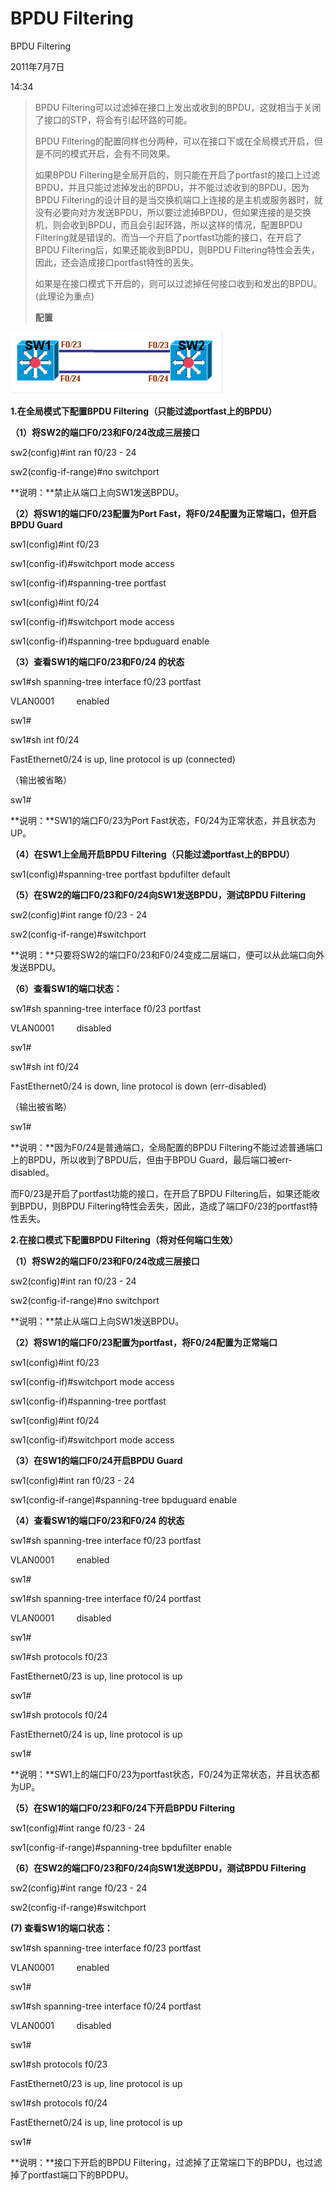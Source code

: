 # BPDU Filtering

BPDU Filtering

2011年7月7日

14:34

> BPDU Filtering可以过滤掉在接口上发出或收到的BPDU，这就相当于关闭了接口的STP，将会有引起环路的可能。
> 
> 
> BPDU Filtering的配置同样也分两种，可以在接口下或在全局模式开启，但是不同的模式开启，会有不同效果。
> 
> 如果BPDU Filtering是全局开启的，则只能在开启了portfast的接口上过滤BPDU，并且只能过滤掉发出的BPDU，并不能过滤收到的BPDU，因为BPDU Filtering的设计目的是当交换机端口上连接的是主机或服务器时，就没有必要向对方发送BPDU，所以要过滤掉BPDU，但如果连接的是交换机，则会收到BPDU，而且会引起环路，所以这样的情况，配置BPDU Filtering就是错误的。而当一个开启了portfast功能的接口，在开启了BPDU Filtering后，如果还能收到BPDU，则BPDU Filtering特性会丢失，因此，还会造成接口portfast特性的丢失。
> 
> 如果是在接口模式下开启的，则可以过滤掉任何接口收到和发出的BPDU。(此理论为重点)
> 
> **配置**
> 

![BPDU%20Filtering%2042c69b6583a6429992bb63bce2429e2a/image1.png](BPDU%20Filtering/image1.png)

**1.在全局模式下配置BPDU Filtering（只能过滤portfast上的BPDU）**

**（1）将SW2的端口F0/23和F0/24改成三层接口**

sw2(config)#int ran f0/23 - 24

sw2(config-if-range)#no switchport

**说明：**禁止从端口上向SW1发送BPDU。

**（2）将SW1的端口F0/23配置为Port Fast，将F0/24配置为正常端口，但开启BPDU Guard**

sw1(config)#int f0/23

sw1(config-if)#switchport mode access

sw1(config-if)#spanning-tree portfast

sw1(config)#int f0/24

sw1(config-if)#switchport mode access

sw1(config-if)#spanning-tree bpduguard enable

**（3）查看SW1的端口F0/23和F0/24 的状态**

sw1#sh spanning-tree interface f0/23 portfast

VLAN0001         enabled

sw1#

sw1#sh int f0/24

FastEthernet0/24 is up, line protocol is up (connected)

（输出被省略）

sw1#

**说明：**SW1的端口F0/23为Port Fast状态，F0/24为正常状态，并且状态为UP。

**（4）在SW1上全局开启BPDU Filtering（只能过滤portfast上的BPDU）**

sw1(config)#spanning-tree portfast bpdufilter default

**（5）在SW2的端口F0/23和F0/24向SW1发送BPDU，测试BPDU Filtering**

sw2(config)#int range f0/23 - 24

sw2(config-if-range)#switchport

**说明：**只要将SW2的端口F0/23和F0/24变成二层端口，便可以从此端口向外发送BPDU。

**（6）查看SW1的端口状态：**

sw1#sh spanning-tree interface f0/23 portfast

VLAN0001         disabled

sw1#

sw1#sh int f0/24

FastEthernet0/24 is down, line protocol is down (err-disabled)

（输出被省略）

sw1#

**说明：**因为F0/24是普通端口，全局配置的BPDU Filtering不能过滤普通端口上的BPDU，所以收到了BPDU后，但由于BPDU Guard，最后端口被err-disabled。

而F0/23是开启了portfast功能的接口，在开启了BPDU Filtering后，如果还能收到BPDU，则BPDU Filtering特性会丢失，因此，造成了端口F0/23的portfast特性丢失。

**2.在接口模式下配置BPDU Filtering（将对任何端口生效）**

**（1）将SW2的端口F0/23和F0/24改成三层接口**

sw2(config)#int ran f0/23 - 24

sw2(config-if-range)#no switchport

**说明：**禁止从端口上向SW1发送BPDU。

**（2）将SW1的端口F0/23配置为portfast，将F0/24配置为正常端口**

sw1(config)#int f0/23

sw1(config-if)#switchport mode access

sw1(config-if)#spanning-tree portfast

sw1(config)#int f0/24

sw1(config-if)#switchport mode access

**（3）在SW1的端口F0/24开启BPDU Guard**

sw1(config)#int ran f0/23 - 24

sw1(config-if-range)#spanning-tree bpduguard enable

**（4）查看SW1的端口F0/23和F0/24 的状态**

sw1#sh spanning-tree interface f0/23 portfast

VLAN0001         enabled

sw1#

sw1#sh spanning-tree interface f0/24 portfast

VLAN0001         disabled

sw1#

sw1#sh protocols f0/23

FastEthernet0/23 is up, line protocol is up

sw1#

sw1#sh protocols f0/24

FastEthernet0/24 is up, line protocol is up

sw1#

**说明：**SW1上的端口F0/23为portfast状态，F0/24为正常状态，并且状态都为UP。

**（5）在SW1的端口F0/23和F0/24下开启BPDU Filtering**

sw1(config)#int range f0/23 - 24

sw1(config-if-range)#spanning-tree bpdufilter enable

**（6）在SW2的端口F0/23和F0/24向SW1发送BPDU，测试BPDU Filtering**

sw2(config)#int range f0/23 - 24

sw2(config-if-range)#switchport

**(7) 查看SW1的端口状态：**

sw1#sh spanning-tree interface f0/23 portfast

VLAN0001         enabled

sw1#

sw1#sh spanning-tree interface f0/24 portfast

VLAN0001         disabled

sw1#

sw1#sh protocols f0/23

FastEthernet0/23 is up, line protocol is up

sw1#sh protocols f0/24

FastEthernet0/24 is up, line protocol is up

sw1#

**说明：**接口下开启的BPDU Filtering，过滤掉了正常端口下的BPDU，也过滤掉了portfast端口下的BPDPU。

> 
>